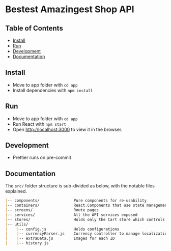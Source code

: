 # Bestest Amazingest Shop API

## Table of Contents

* [Install](#install)
* [Run](#run)
* [Development](#development)
* [Documentation](#documentation)

## Install

* Move to app folder with `cd app`
* Install dependencies with `npm install`

## Run

* Move to app folder with `cd app`
* Run React with `npm start`
* Open [http://localhost:3000](http://localhost:3000) to view it in the browser.

## Development

* Prettier runs on pre-commit

## Documentation

The `src/` folder structure is sub-divided as below, with the notable files explained.

```md
|-- components/               Pure components for re-usability
|-- containers/               React.Components that use state management
|-- screens/                  Route pages
|-- services/                 All the API services exposed
|-- stores/                   Holds only the Cart store which controls the cart
|-- utils/
|    |-- config.js            Holds configurations
|    |-- currencyParser.js    Currency controller to manage localization and parsing of prices
|    |-- extraData.js         Images for each ID
|    |-- history.js
```